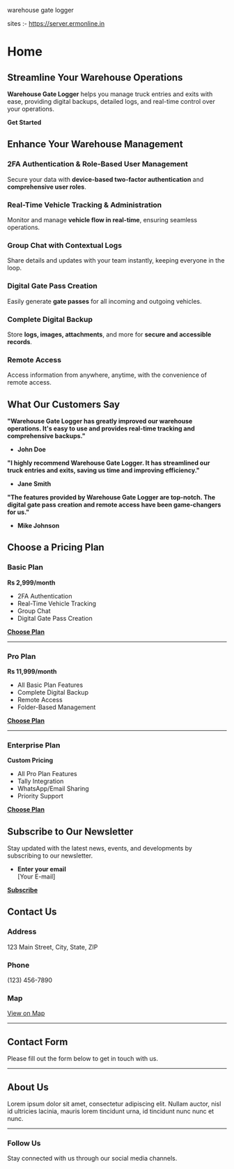 warehouse gate logger

sites :- https://server.ermonline.in

# Home

## Streamline Your Warehouse Operations  

**Warehouse Gate Logger** helps you manage truck entries and exits with ease, providing digital backups, detailed logs, and real-time control over your operations.  

**Get Started**  

## Enhance Your Warehouse Management  

### 2FA Authentication & Role-Based User Management  
Secure your data with **device-based two-factor authentication** and **comprehensive user roles**.  

### Real-Time Vehicle Tracking & Administration  
Monitor and manage **vehicle flow in real-time**, ensuring seamless operations.  

### Group Chat with Contextual Logs  
Share details and updates with your team instantly, keeping everyone in the loop.  

### Digital Gate Pass Creation  
Easily generate **gate passes** for all incoming and outgoing vehicles.  

### Complete Digital Backup  
Store **logs, images, attachments**, and more for **secure and accessible records**.  

### Remote Access  
Access information from anywhere, anytime, with the convenience of remote access.


## What Our Customers Say  

**"Warehouse Gate Logger has greatly improved our warehouse operations. It's easy to use and provides real-time tracking and comprehensive backups."**  
- **John Doe**  

**"I highly recommend Warehouse Gate Logger. It has streamlined our truck entries and exits, saving us time and improving efficiency."**  
- **Jane Smith**  

**"The features provided by Warehouse Gate Logger are top-notch. The digital gate pass creation and remote access have been game-changers for us."**  
- **Mike Johnson**  


## Choose a Pricing Plan  

### Basic Plan  
**Rs 2,999/month**  
- 2FA Authentication  
- Real-Time Vehicle Tracking  
- Group Chat  
- Digital Gate Pass Creation  

**[Choose Plan](#)**  

---

### Pro Plan  
**Rs 11,999/month**  
- All Basic Plan Features  
- Complete Digital Backup  
- Remote Access  
- Folder-Based Management  

**[Choose Plan](#)**  

---

### Enterprise Plan  
**Custom Pricing**  
- All Pro Plan Features  
- Tally Integration  
- WhatsApp/Email Sharing  
- Priority Support  

**[Choose Plan](#)**  


## Subscribe to Our Newsletter  

Stay updated with the latest news, events, and developments by subscribing to our newsletter.  

- **Enter your email**  
  [Your E-mail]

**[Subscribe](#)**  


## Contact Us  

### Address  
123 Main Street, City, State, ZIP  

### Phone  
(123) 456-7890  

### Map  
[View on Map](#)  

---

## Contact Form  
Please fill out the form below to get in touch with us.

---

## About Us  
Lorem ipsum dolor sit amet, consectetur adipiscing elit. Nullam auctor, nisl id ultricies lacinia, mauris lorem tincidunt urna, id tincidunt nunc nunc et nunc.  

---

### Follow Us  
Stay connected with us through our social media channels.
